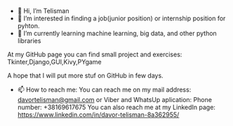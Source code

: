 - 👋 Hi, I’m Telisman 
- 👀 I’m interested in finding a job(junior position) or internship position for pyhton. 
- 🌱 I’m currently learning machine learning, big data, and other python libraries

At my GitHub page you can find small project and exercises: Tkinter,Django,GUI,Kivy,PYgame

A hope that I will put more stuf on GitHub in few days. 

- 📫 How to reach me: You can reach me on my mail address: davortelisman@gmail.com or Viber and WhatsUp aplication:
Phone number: +38169617675
You can also reach me at my LinkedIn page: https://www.linkedin.com/in/davor-telisman-8a362955/

